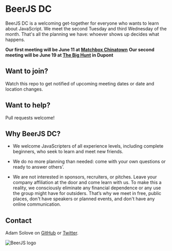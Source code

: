 BeerJS DC
=========

BeerJS DC is a welcoming get-together for everyone who wants to learn about JavaScript. 
We meet the second Tuesday and third Wednesday of the month. 
That's all the planning we have: whoever shows up decides what happens.

**Our first meeting will be June 11 at [Matchbox Chinatown](http://www.yelp.com/biz/matchbox-chinatown-washington)**
**Our second meeting will be June 19 at [The Big Hunt](http://thebighunt.net/) in Dupont**

Want to join?
-------------

Watch this repo to get notified of upcoming meeting dates or date and location changes.

Want to help?
-------------

Pull requests welcome!

Why BeerJS DC?
--------------

- We welcome JavaScripters of all experience levels, including complete beginners, who seek to learn and meet new friends. 

- We do no more planning than needed: come with your own questions or ready to answer others’. 

- We are not interested in sponsors, recruiters, or pitches. Leave your company affiliation at the door and come learn with us. To make this a reality, we consciously eliminate any financial dependence or any use the group might have for outsiders. That’s why we meet in free, public places, don't have speakers or planned events, and don't have any online communication. 

Contact
-------

Adam Solove on [GitHub](https://github.com/asolove) or [Twitter](https://twitter.com/asolove).



![BeerJS logo](https://secure.gravatar.com/avatar/43c360c53b793cfb13f77efcee3bd5cb?s=420&d=https://a248.e.akamai.net/assets.github.com%2Fimages%2Fgravatars%2Fgravatar-org-420.png)
